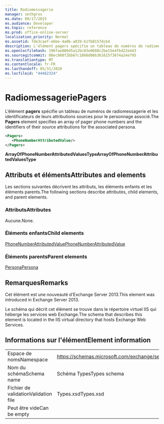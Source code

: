 ```yaml
---
title: Radiomessagerie
manager: sethgros
ms.date: 09/17/2015
ms.audience: Developer
ms.topic: reference
ms.prod: office-online-server
localization_priority: Normal
ms.assetid: fde3caef-ebbe-4a0b-a839-b1fb8157dcb4
description: L’élément pagers spécifie un tableau de numéros de radiomessagerie et les identificateurs de leurs attributions sources pour le personnage associé.
ms.openlocfilehash: 196fae886d5a12bc03e0688c2be15e4fbd22e443
ms.sourcegitcommit: 88ec988f2bb67c1866d06b361615f3674a24e795
ms.translationtype: MT
ms.contentlocale: fr-FR
ms.lasthandoff: 05/31/2020
ms.locfileid: "44462324"
---
```

# <a name="pagers"></a><span data-ttu-id="1057a-103">Radiomessagerie</span><span class="sxs-lookup"><span data-stu-id="1057a-103">Pagers</span></span>

<span data-ttu-id="1057a-104">L’élément **pagers** spécifie un tableau de numéros de radiomessagerie et les identificateurs de leurs attributions sources pour le personnage associé.</span><span class="sxs-lookup"><span data-stu-id="1057a-104">The **Pagers** element specifies an array of pager phone numbers and the identifiers of their source attributions for the associated persona.</span></span> 
  
```XML
<Pagers>
   <PhoneNumberAttributedValue/>
</Pagers>

```

 <span data-ttu-id="1057a-105">**ArrayOfPhoneNumberAttributedValuesType**</span><span class="sxs-lookup"><span data-stu-id="1057a-105">**ArrayOfPhoneNumberAttributedValuesType**</span></span>
## <a name="attributes-and-elements"></a><span data-ttu-id="1057a-106">Attributs et éléments</span><span class="sxs-lookup"><span data-stu-id="1057a-106">Attributes and elements</span></span>

<span data-ttu-id="1057a-107">Les sections suivantes décrivent les attributs, les éléments enfants et les éléments parents.</span><span class="sxs-lookup"><span data-stu-id="1057a-107">The following sections describe attributes, child elements, and parent elements.</span></span>
  
### <a name="attributes"></a><span data-ttu-id="1057a-108">Attributs</span><span class="sxs-lookup"><span data-stu-id="1057a-108">Attributes</span></span>

<span data-ttu-id="1057a-109">Aucune.</span><span class="sxs-lookup"><span data-stu-id="1057a-109">None.</span></span>
  
### <a name="child-elements"></a><span data-ttu-id="1057a-110">Éléments enfants</span><span class="sxs-lookup"><span data-stu-id="1057a-110">Child elements</span></span>

[<span data-ttu-id="1057a-111">PhoneNumberAttributedValue</span><span class="sxs-lookup"><span data-stu-id="1057a-111">PhoneNumberAttributedValue</span></span>](phonenumberattributedvalue.md)
  
### <a name="parent-elements"></a><span data-ttu-id="1057a-112">Éléments parents</span><span class="sxs-lookup"><span data-stu-id="1057a-112">Parent elements</span></span>

[<span data-ttu-id="1057a-113">Persona</span><span class="sxs-lookup"><span data-stu-id="1057a-113">Persona</span></span>](persona.md)
  
## <a name="remarks"></a><span data-ttu-id="1057a-114">Remarques</span><span class="sxs-lookup"><span data-stu-id="1057a-114">Remarks</span></span>

<span data-ttu-id="1057a-115">Cet élément est une nouveauté d'Exchange Server 2013.</span><span class="sxs-lookup"><span data-stu-id="1057a-115">This element was introduced in Exchange Server 2013.</span></span>
  
<span data-ttu-id="1057a-116">Le schéma qui décrit cet élément se trouve dans le répertoire virtuel IIS qui héberge les services web Exchange.</span><span class="sxs-lookup"><span data-stu-id="1057a-116">The schema that describes this element is located in the IIS virtual directory that hosts Exchange Web Services.</span></span>
  
## <a name="element-information"></a><span data-ttu-id="1057a-117">Informations sur l'élément</span><span class="sxs-lookup"><span data-stu-id="1057a-117">Element information</span></span>

|||
|:-----|:-----|
|<span data-ttu-id="1057a-118">Espace de noms</span><span class="sxs-lookup"><span data-stu-id="1057a-118">Namespace</span></span>  <br/> |https://schemas.microsoft.com/exchange/services/2006/types  <br/> |
|<span data-ttu-id="1057a-119">Nom du schéma</span><span class="sxs-lookup"><span data-stu-id="1057a-119">Schema name</span></span>  <br/> |<span data-ttu-id="1057a-120">Schéma Types</span><span class="sxs-lookup"><span data-stu-id="1057a-120">Types schema</span></span>  <br/> |
|<span data-ttu-id="1057a-121">Fichier de validation</span><span class="sxs-lookup"><span data-stu-id="1057a-121">Validation file</span></span>  <br/> |<span data-ttu-id="1057a-122">Types.xsd</span><span class="sxs-lookup"><span data-stu-id="1057a-122">Types.xsd</span></span>  <br/> |
|<span data-ttu-id="1057a-123">Peut être vide</span><span class="sxs-lookup"><span data-stu-id="1057a-123">Can be empty</span></span>  <br/> ||
   

